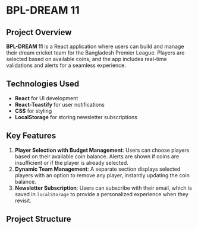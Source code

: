 # BPL-DREAM 11

## Project Overview

**BPL-DREAM 11** is a React application where users can build and manage their dream cricket team for the Bangladesh Premier League. Players are selected based on available coins, and the app includes real-time validations and alerts for a seamless experience.

## Technologies Used

- **React** for UI development
- **React-Toastify** for user notifications
- **CSS** for styling
- **LocalStorage** for storing newsletter subscriptions

## Key Features

1. **Player Selection with Budget Management**: Users can choose players based on their available coin balance. Alerts are shown if coins are insufficient or if the player is already selected.
2. **Dynamic Team Management**: A separate section displays selected players with an option to remove any player, instantly updating the coin balance.
3. **Newsletter Subscription**: Users can subscribe with their email, which is saved in `localStorage` to provide a personalized experience when they revisit.

## Project Structure
